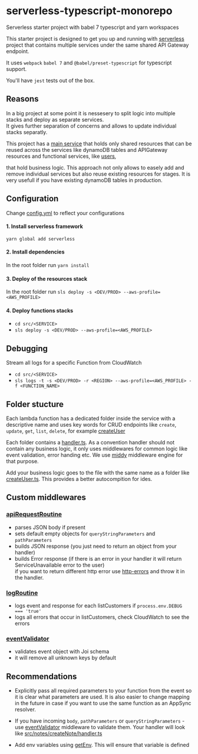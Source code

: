 # serverless-typescript-monorepo
Serverless starter project with babel 7 typescript and yarn workspaces

This starter project is designed to get you up and running with [serverless](https://serverless.com/) project 
that contains multiple services under the same shared API Gateway endpoint.

It uses `webpack` `babel 7` and `@babel/preset-typescript` for typescript support.

You'll have `jest` tests out of the box.

## Reasons
In a big project at some point it is nessesery to split logic into multiple stacks and deploy as separate services.  
It gives further separation of concerns and allows to update individual stacks separatly.   

This project has a [main service](serverless.yml) that holds only shared resources that can be reused across the services
like dynamoDB tables and APIGateway resources and functional services, like [users](src/users/serverless.yml),


that hold business logic. This approach not only allows to easely add and remove individual services but also
reuse existing resources for stages. It is very usefull if you have existing dynamoDB tables in production.

## Configuration
Change [config.yml](config.yml) to reflect your configurations

#### 1. Install serverless framework
`yarn global add serverless`

#### 2. Install dependencies

In the root folder run `yarn install` 

#### 3. Deploy of the resources stack

In the root folder run `sls deploy -s <DEV/PROD> --aws-profile=<AWS_PROFILE>`

#### 4. Deploy functions stacks

- `cd src/<SERVICE>`
- `sls deploy -s <DEV/PROD> --aws-profile=<AWS_PROFILE>`

## Debugging

Stream all logs for a specific Function from CloudWatch 

 - `cd src/<SERVICE>`
 - `sls logs -t -s <DEV/PROD> -r <REGION> --aws-profile=<AWS_PROFILE> -f <FUNCTION_NAME>`
 
## Folder stucture

Each lambda function has a dedicated folder inside the service with a descriptive name and uses key words for 
CRUD endpoints like `create`, `update`, `get`, `list`, `delete`, for example [createUser](src/users/createUser)
 
Each folder contains a [handler.ts](src/users/createUser). As a convention handler should not contain any business logic, 
it only uses middlewares for common logic like event validation, error handing etc. 
We use [middy](https://github.com/middyjs/middy) middleware engine for that purpose.

Add your business logic goes to the file with the same name as a folder like 
[createUser.ts](src/users/createUser/createUser.ts). This provides a better autocompition for ides.

## Custom middlewares

### [apiRequestRoutine](src/lib/middlewares/apiRequestRoutine.ts)

- parses JSON body if present
- sets default empty objects for `queryStringParameters` and `pathParameters`
- builds JSON response (you just need to return an object from your handler)
- builds Error response (if there is an error in your handler it will return ServiceUnavailable error to the user)    
if you want to return different http error use [http-errors](https://www.npmjs.com/package/http-errors) and throw it in the handler.

### [logRoutine](src/lib/middlewares/logRoutine.ts)

- logs event and response for each listCustomers if `process.env.DEBUG === 'true'`
- logs all errors that occur in listCustomers, check CloudWatch to see the errors

### [eventValidator](src/lib/middlewares/eventValidator.ts)

- validates event object with Joi schema
- it will remove all unknown keys by default

## Recommendations

- Explicitly pass all required parameters to your function from the event so it is clear what parameters are used. 
It is also easier to change mapping in the future in case if you want to use the same function as an AppSync resolver.

- If you have incoming `body`, `pathParameters` or `queryStringParameters` - use [eventValidator](src/common/middlewares/eventValidator.ts) 
middleware to validate them. Your handler will look like [src/notes/createNote/handler.ts](src/notes/createNote/handler.ts)

- Add env variables using [getEnv](src/lib/validation.ts). This will ensure that variable is defined


